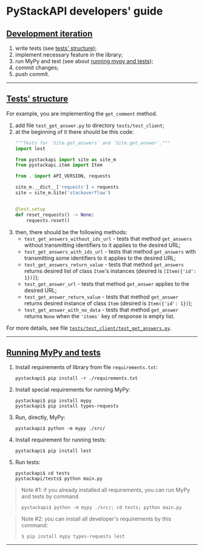 # PyStackAPI developers' guide

## [Development iteration](https://github.com/wchistow/pystackapi/blob/master/CONTRIBUTING.md#development-iteration)

1. write tests (see [tests' structure](https://github.com/wchistow/pystackapi/blob/master/CONTRIBUTING.md#tests-structure));
2. implement necessary feature in the library;
3. run MyPy and test (see about [running mypy and tests](https://github.com/wchistow/pystackapi/blob/master/CONTRIBUTING.md#running-mypy-and-tests));
4. commit changes;
5. push commit.

---

## [Tests' structure](https://github.com/wchistow/pystackapi/blob/master/CONTRIBUTING.md#tests-structure)

For example, you are implementing the `get_comment` method.

1. add file `test_get_answer.py` to directory `tests/test_client`;
2. at the beginning of it there should be this code:
   ```python
   """Tests for `Site.get_answers` and `Site.get_answer`."""
   import lest
   
   from pystackapi import site as site_m
   from pystackapi.item import Item
   
   from . import API_VERSION, requests
   
   site_m.__dict__['requests'] = requests
   site = site_m.Site('stackoverflow')
   
   
   @lest.setup
   def reset_requests() -> None:
       requests.reset()
   ```
3. then, there should be the following methods:
    + `test_get_answers_without_ids_url` - tests that method `get_answers` without transmitting identifiers to it applies to the desired URL;
    + `test_get_answers_with_ids_url` - tests that method `get_answers` with transmitting some identifiers to it applies to the desired URL;
    + `test_get_answers_return_value` - tests that method `get_answers` returns desired list of class `Item`'s instances (desired is `[Item({'id': 1})]`);
    + `test_get_answer_url` - tests that method `get_answer` applies to the desired URL;
    + `test_get_answer_return_value` - tests that method `get_answer` returns desired instance of class `Item` (desired is `Item({'id': 1})`);
    + `test_get_answer_with_no_data` - tests that method `get_answer` returns `None` when the `'items'` key of response is empty list.

For more details, see file [`tests/test_client/test_get_answers.py`](https://github.com/wchistow/pystackapi/blob/master/tests/test_client/test_get_answers.py).

---

## [Running MyPy and tests](https://github.com/wchistow/pystackapi/blob/master/CONTRIBUTING.md#running-mypy-and-tests)

1. Install requirements of library from file `requirements.txt`:
   ```shell
   pystackapi$ pip install -r ./requirements.txt
   ``` 
2. Install special requirements for running MyPy:
   ```shell
   pystackapi$ pip install mypy
   pystackapi$ pip install types-requests
   ```
3. Run, directly, MyPy:
   ```shell
   pystackapi$ python -m mypy ./src/
   ```
4. Install requirement for running tests:
   ```shell
   pystackapi$ pip install lest
   ```
5. Run tests:
   ```shell
   pystackapi$ cd tests
   pystackapi/tests$ python main.py
   ```

> Note #1: if you already installed all requirements, you can run MyPy and tests by command
> ```shell
> pystackapi$ python -m mypy ./src/; cd tests; python main.py
> ```

> Note #2: you can install all developer's requirements by this command:
> ```shell
> $ pip install mypy types-requests lest
> ```

---

